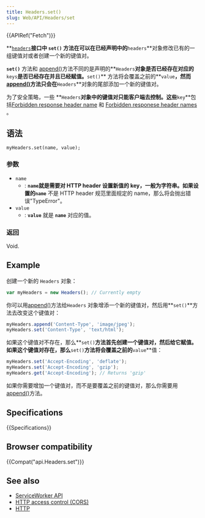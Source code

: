 ```yaml
---
title: Headers.set()
slug: Web/API/Headers/set
---
```

{{APIRef("Fetch")}}

**[`headers`](https://developer.mozilla.org/en-US/docs/Web/API/Headers)**接口中 **`set()`** 方法在可以在已经声明中的**`headers`**对象修改已有的一组键值对或者创建一个新的键值对。

**`set()`** 方法和 [append()](https://developer.mozilla.org/en-US/docs/Web/API/Headers/append)方法不同的是声明的**`Headers`**对象是否已经存在对应的**`keys`**是否已经存在并且已经赋值。**`set()`** 方法将会覆盖之前的**`value`**，然而 [append()](https://developer.mozilla.org/en-US/docs/Web/API/Headers/append)方法只会在**`Headers`**对象的尾部添加一个新的键值对。

为了安全策略，一些 **`Headers`**对象中的键值对只能客户端去控制。这些**`key`**包括[Forbidden response header name](https://developer.mozilla.org/en-US/docs/Glossary/Forbidden_header_name) 和 [Forbidden responese header names](https://developer.mozilla.org/en-US/docs/Glossary/Forbidden_response_header_name) 。

## 语法

```plain
myHeaders.set(name, value);
```

### 参数

- `name`
  - : **`name`**就是需要对 HTTP header 设置新值的 key，一般为字符串。如果设置的**`name`** 不是 HTTP header 规范里面规定的 name，那么将会抛出错误"TypeError"。
- `value`
  - : **`value`** 就是 **`name`** 对应的值。

### 返回

Void.

## Example

创建一个新的 `Headers` 对象：

```js
var myHeaders = new Headers(); // Currently empty
```

你可以用[append()](https://developer.mozilla.org/en-US/docs/Web/API/Headers/append)方法给`Headers` 对象增添一个新的键值对，然后用**`set()`**方法去改变这个键值对：

```js
myHeaders.append('Content-Type', 'image/jpeg');
myHeaders.set('Content-Type', 'text/html');
```

如果这个键值对不存在，那么**`set()`**方法首先创建一个键值对，然后给它赋值。如果这个键值对存在，那么**`set()`**方法将会覆盖之前的**`value`**值：

```js
myHeaders.set('Accept-Encoding', 'deflate');
myHeaders.set('Accept-Encoding', 'gzip');
myHeaders.get('Accept-Encoding'); // Returns 'gzip'
```

如果你需要增加一个键值对，而不是要覆盖之前的键值对，那么你需要用[append()](https://developer.mozilla.org/en-US/docs/Web/API/Headers/append)方法。

## Specifications

{{Specifications}}

## Browser compatibility

{{Compat("api.Headers.set")}}

## See also

- [ServiceWorker API](/zh-CN/docs/Web/API/ServiceWorker_API)
- [HTTP access control (CORS)](/zh-CN/docs/Web/HTTP/Access_control_CORS)
- [HTTP](/zh-CN/docs/Web/HTTP)
